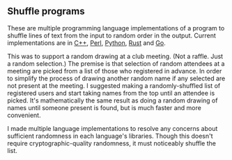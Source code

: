 ## Shuffle programs

These are multiple programming language implementations of a program to shuffle lines of text from the input to random order in the output. Current implementations are in [C++](c++), [Perl](perl), [Python](python), [Rust](rust) and [Go](go).

This was to support a random drawing at a club meeting. (Not a raffle. Just a random selection.) The premise is that selection of random attendees at a meeting are picked from a list of those who registered in advance. In order to simplify the process of drawing another random name if any selected are not present at the meeting. I suggested making a randomly-shuffled list of registered users and start taking names from the top until an attendee is picked. It's mathematically the same result as doing a random drawing of names until someone present is found, but is much faster and more convenient.

I made multiple language implementations to resolve any concerns about sufficient randomness in each language's libraries. Though this doesn't require cryptographic-quality randomness, it must noticeably shuffle the list.
